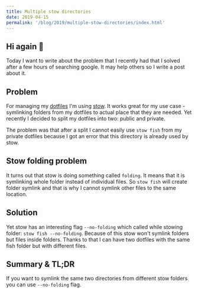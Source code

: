```yaml
---
title: Multiple stow directories
date: 2019-04-15
permalink: '/blog/2019/multiple-stow-directories/index.html'
---
```


## Hi again 👋

Today I want to write about the problem that I recently had that I solved after a few
hours of searching google. It may help others so I write a post about it.

## Problem

For managing my [dotfiles](https://github.com/krzysztofzuraw/dotfiles) I'm using
[stow](https://www.gnu.org/software/stow/). It works great for my use case - symlinking
folders from my dotfiles to actual place that they are needed. Yet recently I decided
to split my dotfiles into two: public and private.

The problem was that after a split I cannot easily use `stow fish` from my private dotfiles because
I got an error that this directory is already used by stow.

## Stow folding problem

It turns out that stow is doing something called `folding`. It means that it is
symlinking whole folder instead of individual files. So `stow fish` will create
folder symlink and that is why I cannot symlink other files to the same location.

## Solution

Yet stow has an interesting flag `--no-folding` which called while stowing folder:
`stow fish --no-folding`. Because of this stow won't symlink folders but files
inside folders. Thanks to that I can have two dotfiles with the same fish folder
but with different files.

## Summary & TL;DR

If you want to symlink the same two directories from different stow folders you can
use `--no-folding` flag.
